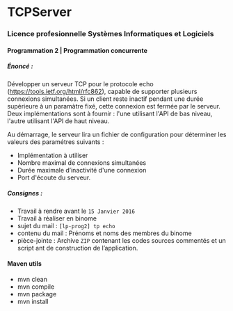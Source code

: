 # TCPServer
### Licence profesionnelle Systèmes Informatiques et Logiciels
#### Programmation 2 | Programmation concurrente
##### Énoncé :
Développer un serveur TCP pour le protocole echo (https://tools.ietf.org/html/rfc862), capable de supporter plusieurs connexions simultanées. Si un client reste inactif pendant une durée supérieure à un paramàtre fixé, cette connexion est fermée par le serveur. Deux implémentations sont à fournir : l'une utilisant l'API de bas niveau, l'autre utilisant l'API de haut niveau.

Au démarrage, le serveur lira un fichier de configuration pour déterminer les valeurs des paramétres suivants :
- Implémentation à utiliser
- Nombre maximal de connexions simultanées
- Durée maximale d’inactivité d'une connexion
- Port d'écoute du serveur.

##### Consignes :

- Travail à rendre avant le ```15 Janvier 2016```
- Travail à réaliser en binome
- sujet du mail : ```[lp-prog2] tp echo```
- contenu du mail : Prénoms et noms des membres du binome
- pièce-jointe : Archive ```ZIP``` contenant les codes sources commentés et un script ant de construction de l’application.

#### Maven utils

- mvn clean
- mvn compile
- mvn package
- mvn install
